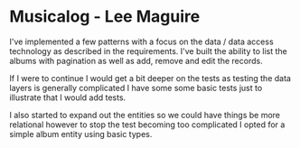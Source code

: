 # Musicalog - Lee Maguire

I've implemented a few patterns with a focus on the data / data access technology as described in the requirements. I've built the ability to list the albums with pagination as well as add, remove and edit the records.

If I were to continue I would get a bit deeper on the tests as testing the data layers is generally complicated I have some some basic tests just to illustrate that I would add tests. 

I also started to expand out the entities so we could have things be more relational however to stop the test becoming too complicated I opted for a simple album entity using basic types.